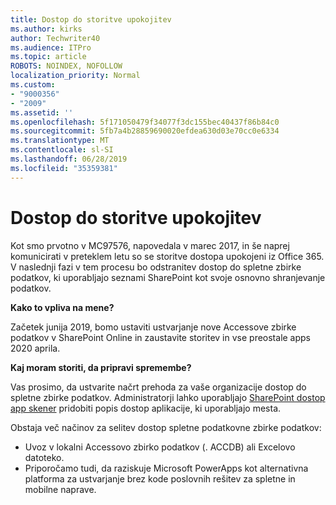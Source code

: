 ```yaml
---
title: Dostop do storitve upokojitev
ms.author: kirks
author: Techwriter40
ms.audience: ITPro
ms.topic: article
ROBOTS: NOINDEX, NOFOLLOW
localization_priority: Normal
ms.custom:
- "9000356"
- "2009"
ms.assetid: ''
ms.openlocfilehash: 5f171050479f34077f3dc155bec40437f86b84c0
ms.sourcegitcommit: 5fb7a4b28859690020efdea630d03e70cc0e6334
ms.translationtype: MT
ms.contentlocale: sl-SI
ms.lasthandoff: 06/28/2019
ms.locfileid: "35359381"
---
```

# <a name="access-services-retirement"></a>Dostop do storitve upokojitev

Kot smo prvotno v MC97576, napovedala v marec 2017, in še naprej komunicirati v preteklem letu so se storitve dostopa upokojeni iz Office 365. V naslednji fazi v tem procesu bo odstranitev dostop do spletne zbirke podatkov, ki uporabljajo seznami SharePoint kot svoje osnovno shranjevanje podatkov.

**Kako to vpliva na mene?**

Začetek junija 2019, bomo ustaviti ustvarjanje nove Accessove zbirke podatkov v SharePoint Online in zaustavite storitev in vse preostale apps 2020 aprila.

**Kaj moram storiti, da pripravi spremembe?**

Vas prosimo, da ustvarite načrt prehoda za vaše organizacije dostop do spletne zbirke podatkov. Administratorji lahko uporabljajo [SharePoint dostop app skener](https://github.com/SharePoint/PnP-Tools/tree/master/Solutions/SharePoint.AccessApp.Scanner) pridobiti popis dostop aplikacije, ki uporabljajo mesta.

Obstaja več načinov za selitev dostop spletne podatkovne zbirke podatkov:

- Uvoz v lokalni Accessovo zbirko podatkov (. ACCDB) ali Excelovo datoteko.
- Priporočamo tudi, da raziskuje Microsoft PowerApps kot alternativna platforma za ustvarjanje brez kode poslovnih rešitev za spletne in mobilne naprave.